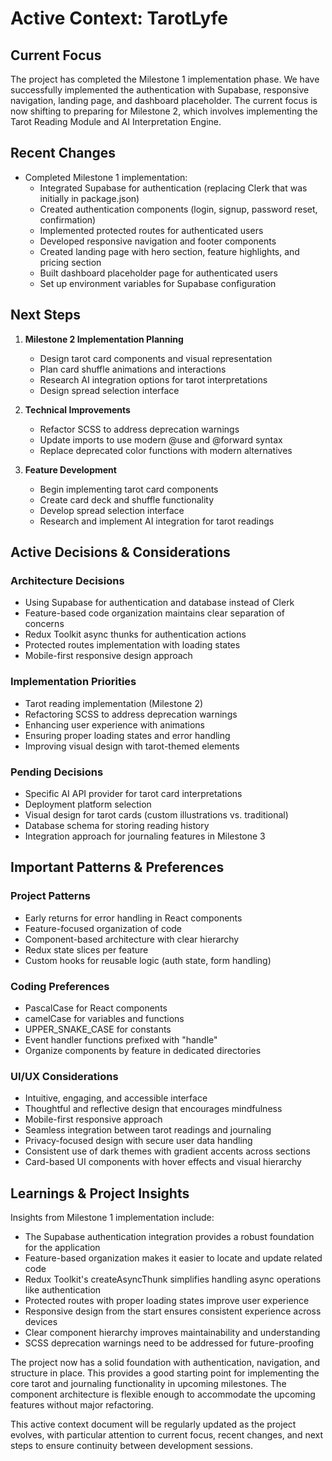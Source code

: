# Active Context: TarotLyfe

## Current Focus
The project has completed the Milestone 1 implementation phase. We have successfully implemented the authentication with Supabase, responsive navigation, landing page, and dashboard placeholder. The current focus is now shifting to preparing for Milestone 2, which involves implementing the Tarot Reading Module and AI Interpretation Engine.

## Recent Changes
- Completed Milestone 1 implementation:
  - Integrated Supabase for authentication (replacing Clerk that was initially in package.json)
  - Created authentication components (login, signup, password reset, confirmation)
  - Implemented protected routes for authenticated users
  - Developed responsive navigation and footer components
  - Created landing page with hero section, feature highlights, and pricing section
  - Built dashboard placeholder page for authenticated users
  - Set up environment variables for Supabase configuration

## Next Steps
1. **Milestone 2 Implementation Planning**
   - Design tarot card components and visual representation
   - Plan card shuffle animations and interactions
   - Research AI integration options for tarot interpretations
   - Design spread selection interface

2. **Technical Improvements**
   - Refactor SCSS to address deprecation warnings
   - Update imports to use modern @use and @forward syntax
   - Replace deprecated color functions with modern alternatives

3. **Feature Development**
   - Begin implementing tarot card components
   - Create card deck and shuffle functionality
   - Develop spread selection interface
   - Research and implement AI integration for tarot readings

## Active Decisions & Considerations

### Architecture Decisions
- Using Supabase for authentication and database instead of Clerk
- Feature-based code organization maintains clear separation of concerns
- Redux Toolkit async thunks for authentication actions
- Protected routes implementation with loading states
- Mobile-first responsive design approach

### Implementation Priorities
- Tarot reading implementation (Milestone 2)
- Refactoring SCSS to address deprecation warnings
- Enhancing user experience with animations
- Ensuring proper loading states and error handling
- Improving visual design with tarot-themed elements

### Pending Decisions
- Specific AI API provider for tarot card interpretations
- Deployment platform selection
- Visual design for tarot cards (custom illustrations vs. traditional)
- Database schema for storing reading history
- Integration approach for journaling features in Milestone 3

## Important Patterns & Preferences

### Project Patterns
- Early returns for error handling in React components
- Feature-focused organization of code
- Component-based architecture with clear hierarchy
- Redux state slices per feature
- Custom hooks for reusable logic (auth state, form handling)

### Coding Preferences
- PascalCase for React components
- camelCase for variables and functions
- UPPER_SNAKE_CASE for constants
- Event handler functions prefixed with "handle"
- Organize components by feature in dedicated directories

### UI/UX Considerations
- Intuitive, engaging, and accessible interface
- Thoughtful and reflective design that encourages mindfulness
- Mobile-first responsive approach
- Seamless integration between tarot readings and journaling
- Privacy-focused design with secure user data handling
- Consistent use of dark themes with gradient accents across sections
- Card-based UI components with hover effects and visual hierarchy

## Learnings & Project Insights
Insights from Milestone 1 implementation include:

- The Supabase authentication integration provides a robust foundation for the application
- Feature-based organization makes it easier to locate and update related code
- Redux Toolkit's createAsyncThunk simplifies handling async operations like authentication
- Protected routes with proper loading states improve user experience
- Responsive design from the start ensures consistent experience across devices
- Clear component hierarchy improves maintainability and understanding
- SCSS deprecation warnings need to be addressed for future-proofing

The project now has a solid foundation with authentication, navigation, and structure in place. This provides a good starting point for implementing the core tarot and journaling functionality in upcoming milestones. The component architecture is flexible enough to accommodate the upcoming features without major refactoring.

This active context document will be regularly updated as the project evolves, with particular attention to current focus, recent changes, and next steps to ensure continuity between development sessions.
